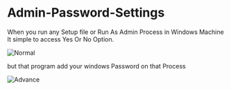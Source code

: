 # Admin-Password-Settings



When you run any Setup file or Run As Admin Process in Windows Machine It simple to access Yes Or No Option.

![Normal](https://user-images.githubusercontent.com/84669955/131102470-a6ee3d80-bd57-4742-948f-f316ea9463c7.png)

but that program add your windows Password on that Process

![Advance](https://user-images.githubusercontent.com/84669955/131102639-064792f7-d54c-45e5-892c-8a801ff6325e.png)
